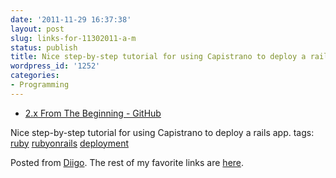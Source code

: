 ```yaml
---
date: '2011-11-29 16:37:38'
layout: post
slug: links-for-11302011-a-m
status: publish
title: Nice step-by-step tutorial for using Capistrano to deploy a rails app.
wordpress_id: '1252'
categories:
- Programming
---
```



  * [2.x From The Beginning - GitHub](https://github.com/capistrano/capistrano/wiki/2.x-From-The-Beginning)


Nice step-by-step tutorial for using Capistrano to deploy a rails app.
 tags:                      [ruby](http://www.diigo.com/user/eobrain/ruby)            [rubyonrails](http://www.diigo.com/user/eobrain/rubyonrails)            [deployment](http://www.diigo.com/user/eobrain/deployment)


Posted from [Diigo](http://www.diigo.com). The rest of my favorite links are [here](http://www.diigo.com/user/eobrain).
